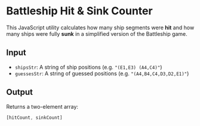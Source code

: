 # Battleship Hit & Sink Counter

This JavaScript utility calculates how many ship segments were **hit** and how many ships were fully **sunk** in a simplified version of the Battleship game.

## Input

- `shipsStr`: A string of ship positions (e.g. `"(E1,E3) (A4,C4)"`)
- `guessesStr`: A string of guessed positions (e.g. `"(A4,B4,C4,D3,D2,E1)"`)

## Output

Returns a two-element array:  
```js
[hitCount, sinkCount]

